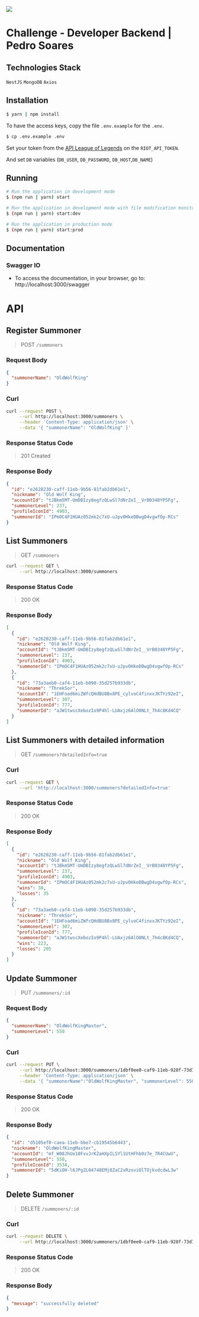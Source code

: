 <img src='https://devmagic.com.br/wp-content/uploads/2020/07/logo_footer.png'>

# Challenge - Developer Backend | Pedro Soares

## Technologies Stack

`NestJS` `MongoDB` `Axios` 

## Installation

```bash
$ yarn | npm install
```

To have the access keys, copy the file `.env.example` for the `.env`.

```bash
$ cp .env.example .env
```

Set your token from the <a href='https://developer.riotgames.com/'>API League of Legends</a> on the `RIOT_API_TOKEN`.

And set `DB` variables (`DB_USER`, `DB_PASSWORD`, `DB_HOST`,`DB_NAME`)

## Running

```bash
# Run the application in development mode
$ (npm run | yarn) start

# Run the application in development mode with file modification monitoring
$ (npm run | yarn) start:dev

# Run the application in production mode
$ (npm run | yarn) start:prod
```

## Documentation

### Swagger IO

- To access the documentation, in your browser, go to: http://localhost:3000/swagger

# API

## Register Summoner

> POST `/summoners`


### Request Body
```json
{
  "summonerName": "OldWolfKing"
}
```

### Curl

```bash
curl --request POST \
     --url http://localhost:3000/summoners \
     --header 'Content-Type: application/json' \
     --data '{ "summonerName": "OldWolfKing" }'
```

### Response Status Code

> 201 Created

### Response Body

```json
{
  "id": "e2628230-caff-11eb-9b56-81fab2db61e1",
  "nickname": "Old Wolf King",
  "accountId": "tJBkm5MT-UmDBIzy8egfzQLwSl7dNrZeI__VrB0348YP5Fg",
  "summonerLevel": 237,
  "profileIconId": 4903,
  "summonerId": "IPmOC4F1HUAz052mk2c7xU-uJpv0HkeDBwgD4vgwfOp-RCs"
}
```

## List Summoners

> GET `/summoners`

```bash
curl --request GET \
     --url http://localhost:3000/summoners
```

### Response Status Code

> 200 OK

### Response Body

```json
[
  {
    "id": "e2628230-caff-11eb-9b56-81fab2db61e1",
    "nickname": "Old Wolf King",
    "accountId": "tJBkm5MT-UmDBIzy8egfzQLwSl7dNrZeI__VrB0348YP5Fg",
    "summonerLevel": 237,
    "profileIconId": 4903,
    "summonerId": "IPmOC4F1HUAz052mk2c7xU-uJpv0HkeDBwgD4vgwfOp-RCs"
  },
  {
    "id": "73a3aeb0-caf4-11eb-b090-35d257b933db",
    "nickname": "ThrekSor",
    "accountId": "1EHFoad6miZWfcQHdBU8Bx8PE_cylvoC4finxxJKTYz92eI",
    "summonerLevel": 307,
    "profileIconId": 777,
    "summonerId": "aJW1twscXebozIo9P4hl-LUAxjz6AlO0NLt_7h4c8Kd4CQ"
  }
]
```

## List Summoners with detailed information

> GET `/summoners?detailedInfo=true`

### Curl

```bash
curl --request GET \
     --url 'http://localhost:3000/summoners?detailedInfo=true'
```

### Response Status Code

> 200 OK

### Response Body

```json
[
  {
    "id": "e2628230-caff-11eb-9b56-81fab2db61e1",
    "nickname": "Old Wolf King",
    "accountId": "tJBkm5MT-UmDBIzy8egfzQLwSl7dNrZeI__VrB0348YP5Fg",
    "summonerLevel": 237,
    "profileIconId": 4903,
    "summonerId": "IPmOC4F1HUAz052mk2c7xU-uJpv0HkeDBwgD4vgwfOp-RCs",
    "wins": 38,
    "losses": 35
  },
  {
    "id": "73a3aeb0-caf4-11eb-b090-35d257b933db",
    "nickname": "ThrekSor",
    "accountId": "1EHFoad6miZWfcQHdBU8Bx8PE_cylvoC4finxxJKTYz92eI",
    "summonerLevel": 307,
    "profileIconId": 777,
    "summonerId": "aJW1twscXebozIo9P4hl-LUAxjz6AlO0NLt_7h4c8Kd4CQ",
    "wins": 223,
    "losses": 205
  }
]
```

## Update Summoner

> PUT `​/summoners/:id`

### Request Body

```json
{
  "summonerName": "OldWolfKingMaster",
  "summonerLevel": 550
}
```

### Curl

```bash
curl --request PUT \
     --url http://localhost:3000/summoners/1dbf0ee0-caf9-11eb-928f-73d7f687b8ed \
     --header 'Content-Type: application/json' \
     --data '{ "summonerName":"OldWolfKingMaster", "summonerLevel": 550 }'
```

### Response Status Code

> 200 OK

### Response Body

```json
{
  "id": "d5105ef0-caea-11eb-bbe7-cb19545b6443",
  "nickname": "OldWolfKingMaster",
  "accountId": "mf_W08JhUo10FvvJrKZaHXpILSYl1UtHFhb0z7e_7R4CUwU",
  "summonerLevel": 550,
  "profileIconId": 3534,
  "summonerId": "5dKiOH-l6JPgZL04748EMj8ZaC2xRzoviOlTOjkvdcdwL3w"
}
```

## Delete Summoner

> DELETE `​/summoners/:id`

### Curl

```bash
curl --request DELETE \
     --url http://localhost:3000/summoners/1dbf0ee0-caf9-11eb-928f-73d7f687b8ed
```

### Response Status Code

> 200 OK

### Response Body

```json
{
  "message": "successfully deleted"
}
```

